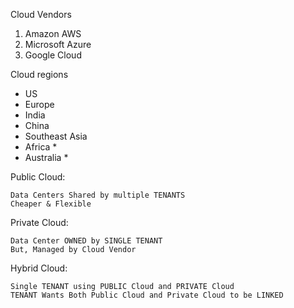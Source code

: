 Cloud Vendors

1. Amazon AWS
2. Microsoft Azure
3. Google Cloud

Cloud regions

- US
- Europe
- India
- China
- Southeast Asia
- Africa *
- Australia *

Public Cloud:
    
    Data Centers Shared by multiple TENANTS
    Cheaper & Flexible

Private Cloud:
    
    Data Center OWNED by SINGLE TENANT
    But, Managed by Cloud Vendor

Hybrid Cloud:
    
    Single TENANT using PUBLIC Cloud and PRIVATE Cloud 
    TENANT Wants Both Public Cloud and Private Cloud to be LINKED